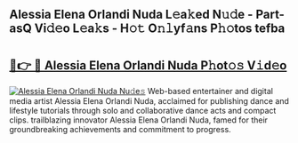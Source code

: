 ## Alessia Elena Orlandi Nuda L𝚎a𝚔ed N𝚞𝚍e - Part-asQ Vi𝚍𝚎o L𝚎a𝚔s - H𝚘𝚝 O𝚗𝚕yf𝚊ns P𝚑𝚘tos tefba

# <h2><a href="http://kf6xysm.oniu.top/?m=Alessia+Elena+Orlandi+Nuda">🔗👉 🔴 Alessia Elena Orlandi Nuda P𝚑ot𝚘𝚜 V𝚒d𝚎o</a></h2>

[![Alessia Elena Orlandi Nuda Nu𝚍e𝚜](https://i.imgur.com/0qMVB7G.gif)](http://kf6xysm.oniu.top/?m=Alessia+Elena+Orlandi+Nuda)
Web-based entertainer and digital media artist Alessia Elena Orlandi Nuda, acclaimed for publishing dance and lifestyle tutorials through solo and collaborative dance acts and compact clips. trailblazing innovator Alessia Elena Orlandi Nuda, famed for their groundbreaking achievements and commitment to progress.  
